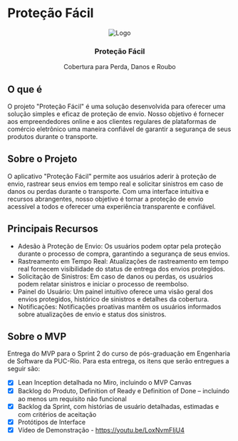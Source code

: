 # Proteção Fácil

<p align="center">

  <img src="https://i.imgur.com/ia4Cja4.png" alt="Logo">

  <h3 align="center">Proteção Fácil</h3>
  <p align="center">Cobertura para Perda, Danos e Roubo</p>
</p>

## O que é

O projeto "Proteção Fácil" é uma solução desenvolvida para oferecer uma solução simples e eficaz de proteção de envio. Nosso objetivo é fornecer aos empreendedores online e aos clientes regulares de plataformas de comércio eletrônico uma maneira confiável de garantir a segurança de seus produtos durante o transporte.

## Sobre o Projeto

O aplicativo "Proteção Fácil" permite aos usuários aderir à proteção de envio, rastrear seus envios em tempo real e solicitar sinistros em caso de danos ou perdas durante o transporte. Com uma interface intuitiva e recursos abrangentes, nosso objetivo é tornar a proteção de envio acessível a todos e oferecer uma experiência transparente e confiável.

## Principais Recursos
- Adesão à Proteção de Envio: Os usuários podem optar pela proteção durante o processo de compra, garantindo a segurança de seus envios.
- Rastreamento em Tempo Real: Atualizações de rastreamento em tempo real fornecem visibilidade do status de entrega dos envios protegidos.
- Solicitação de Sinistros: Em caso de danos ou perdas, os usuários podem relatar sinistros e iniciar o processo de reembolso.
- Painel do Usuário: Um painel intuitivo oferece uma visão geral dos envios protegidos, histórico de sinistros e detalhes da cobertura.
- Notificações: Notificações proativas mantêm os usuários informados sobre atualizações de envio e status dos sinistros.

## Sobre o MVP

Entrega do MVP para o Sprint 2 do curso de pós-graduação em Engenharia de Software da PUC-Rio. Para esta entrega, os itens que serão entregues a seguir são:

- [x] Lean Inception detalhada no Miro, incluindo o MVP Canvas
- [x] Backlog do Produto, Definition of Ready e Definition of Done – incluindo ao menos um requisito não funcional 
- [x] Backlog da Sprint, com histórias de usuário detalhadas, estimadas e com critérios de aceitação
- [x] Protótipos de Interface
- [x] Vídeo de Demonstração - https://youtu.be/LoxNvmFIjU4

